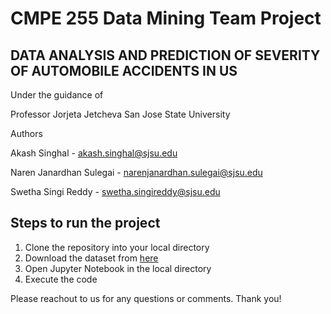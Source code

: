 # CMPE 255 Data Mining Team Project 

## DATA ANALYSIS AND PREDICTION OF SEVERITY OF AUTOMOBILE ACCIDENTS IN US

Under the guidance of 

Professor Jorjeta Jetcheva
San Jose State University


Authors

Akash Singhal - akash.singhal@sjsu.edu

Naren Janardhan Sulegai - narenjanardhan.sulegai@sjsu.edu

Swetha Singi Reddy - swetha.singireddy@sjsu.edu



## Steps to run the project

1. Clone the repository into your local directory
2. Download the dataset from [here](https://www.kaggle.com/sobhanmoosavi/us-accidents/download)
3. Open Jupyter Notebook in the local directory
4. Execute the code


Please reachout to us for any questions or comments. Thank you!
